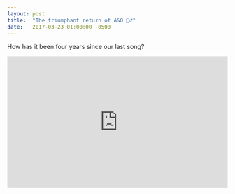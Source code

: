 ```yaml
---
layout: post
title:  "The triumphant return of A&O 👯‍♂️"
date:   2017-03-23 01:00:00 -0500
---
```

How has it been four years since our last song?

<iframe width="100%" height="300" scrolling="no" frameborder="no" src="https://w.soundcloud.com/player/?url=https%3A//api.soundcloud.com/tracks/314119769&amp;auto_play=false&amp;hide_related=false&amp;show_comments=true&amp;show_user=true&amp;show_reposts=false&amp;visual=true"></iframe>
